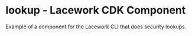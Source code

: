 lookup - Lacework CDK Component
====

Example of a component for the Lacework CLI that does security lookups.
